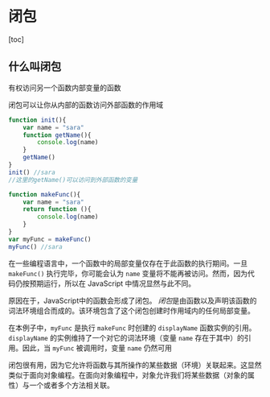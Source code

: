 # 闭包

[toc]

## 什么叫闭包

有权访问另一个函数内部变量的函数

闭包可以让你从内部的函数访问外部函数的作用域

```js
function init(){
    var name = "sara"
    function getName(){
        console.log(name)
    }
    getName()
}
init() //sara
//这里的getName()可以访问到外部函数的变量
```

```js
function makeFunc(){
    var name = "sara"
    return function (){
        console.log(name)
    }
}
var myFunc = makeFunc()
myFunc() //sara
```

在一些编程语言中，一个函数中的局部变量仅存在于此函数的执行期间。一旦 `makeFunc()` 执行完毕，你可能会认为 `name` 变量将不能再被访问。然而，因为代码仍按预期运行，所以在 JavaScript 中情况显然与此不同。

原因在于，JavaScript中的函数会形成了闭包。 *闭包*是由函数以及声明该函数的词法环境组合而成的。该环境包含了这个闭包创建时作用域内的任何局部变量。

在本例子中，`myFunc` 是执行 `makeFunc` 时创建的 `displayName` 函数实例的引用。`displayName` 的实例维持了一个对它的词法环境（变量 `name` 存在于其中）的引用。因此，当 `myFunc` 被调用时，变量 `name` 仍然可用

闭包很有用，因为它允许将函数与其所操作的某些数据（环境）关联起来。这显然类似于面向对象编程。在面向对象编程中，对象允许我们将某些数据（对象的属性）与一个或者多个方法相关联。
